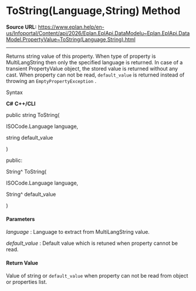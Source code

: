 # ToString(Language,String) Method

**Source URL:** https://www.eplan.help/en-us/Infoportal/Content/api/2026/Eplan.EplApi.DataModelu~Eplan.EplApi.DataModel.PropertyValue~ToString(Language,String).html

---

Returns string value of this property. When type of property is MultiLangString then only the specified language is returned. In case of a transient PropertyValue object, the stored value is returned without any cast. When property can not be read, `default_value` is returned instead of throwing an `EmptyPropertyException` .

Syntax

**C#**
**C++/CLI**


public string ToString( 

   ISOCode.Language language,

   string default_value

)

public:

String^ ToString( 

   ISOCode.Language language,

   String^ default_value

)


#### Parameters

*language*
:   Language to extract from MultiLangString value.

*default\_value*
:   Default value which is retuned when property cannot be read.

#### Return Value

Value of string or `default_value` when property can not be read from object or properties list.
